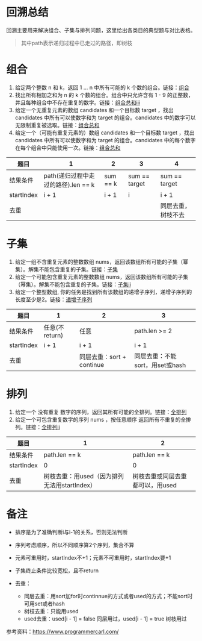 # 回溯总结


回溯主要用来解决组合、子集与排列问题，这里给出各类目的典型题与对比表格。

> 其中path表示递归过程中已走过的路径，即树枝

# 组合

1. 给定两个整数 n 和 k，返回 1 ... n 中所有可能的 k 个数的组合。链接：[组合](https://leetcode-cn.com/problems/combinations/)
2. 找出所有相加之和为 n 的 k 个数的组合。组合中只允许含有 1 - 9 的正整数，并且每种组合中不存在重复的数字。链接：[组合总和iii](https://leetcode-cn.com/problems/combination-sum-iii/)
3. 给定一个无重复元素的数组 candidates 和一个目标数 target ，找出 candidates 中所有可以使数字和为 target 的组合。candidates 中的数字可以无限制重复被选取。链接：[组合总和](https://leetcode-cn.com/problems/combination-sum/)
4. 给定一个（可能有重复元素的）数组 candidates 和一个目标数 target ，找出 candidates 中所有可以使数字和为 target 的组合。candidates 中的每个数字在每个组合中只能使用一次。链接：[组合总和](https://leetcode-cn.com/problems/combination-sum-ii/)

| 题目       | 1                                   | 2        | 3             | 4                  |
| ---------- | ----------------------------------- | -------- | ------------- | ------------------ |
| 结果条件   | path(递归过程中走过的路径).len == k | sum == k | sum == target | sum == target      |
| startIndex | i + 1                               | i + 1    | i             | i + 1              |
| 去重       |                                     |          |               | 同层去重，树枝不去 |

# 子集

1. 给定一组不含重复元素的整数数组 nums，返回该数组所有可能的子集（幂集）。解集不能包含重复的子集。链接：[子集](https://leetcode-cn.com/problems/subsets/)
1. 给定一个可能包含重复元素的整数数组 nums，返回该数组所有可能的子集（幂集）。解集不能包含重复的子集。链接：[子集ii](https://leetcode-cn.com/problems/subsets-ii/)
1. 给定一个整型数组, 你的任务是找到所有该数组的递增子序列，递增子序列的长度至少是2。链接：[递增子序列](https://leetcode-cn.com/problems/increasing-subsequences/)

| 题目       | 1              | 2                         | 3                               |
| ---------- | -------------- | ------------------------- | ------------------------------- |
| 结果条件   | 任意(不return) | 任意                      | path.len >= 2                   |
| startIndex | i + 1          | i + 1                     | i + 1                           |
| 去重       |                | 同层去重：sort + continue | 同层去重：不能sort，用set或hash |


# 排列

1. 给定一个 没有重复 数字的序列，返回其所有可能的全排列。链接：[全排列](https://leetcode-cn.com/problems/permutations/)
2. 给定一个可包含重复数字的序列 nums ，按任意顺序 返回所有不重复的全排列。链接：[全排列ii](https://leetcode-cn.com/problems/permutations-ii/)

| 题目       | 1                                            | 2                                |
| ---------- | -------------------------------------------- | -------------------------------- |
| 结果条件   | path.len == k                                | path.len == k                    |
| startIndex | 0                                            | 0                                |
| 去重       | 树枝去重：用used（因为排列无法用startIndex） | 树枝去重或同层去重都可以，用used |

# 备注

* 排序是为了准确判断i与i-1的关系，否则无法判断

* 序列考虑顺序，所以不同顺序算2个序列，集合不算 
* 元素可重用时，startIndex不+1；元素不可重用时，startIndex要+1
* 子集终止条件比较宽松，且不return
* 去重：
  * 同层去重：用sort加for时continnue的方式或者used的方式；不能sort时可用set或者hash
  * 树枝去重：只能用used
  * used去重：used[i - 1] = false 同层用过，used[i - 1] = true 树枝用过

参考资料：https://www.programmercarl.com/

